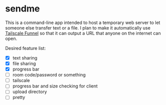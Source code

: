 # sendme

This is a command-line app intended to host a temporary web server to let someone else transfer text or a file. I plan to make it automatically use [Tailscale Funnel](https://tailscale.com/kb/1223/funnel) so that it can output a URL that anyone on the internet can open.

Desired feature list:

- [x] text sharing
- [x] file sharing
- [x] progress bar
- [ ] room code/password or something
- [ ] tailscale
- [ ] progress bar and size checking for client
- [ ] upload directory
- [ ] pretty
